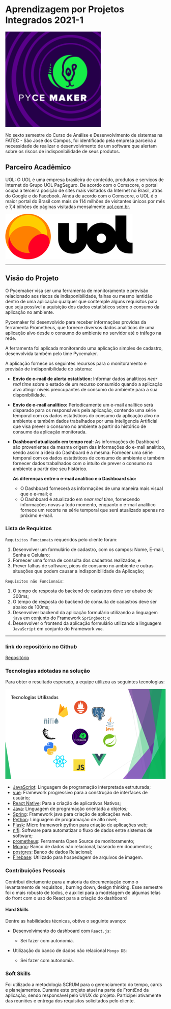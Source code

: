 # Aprendizagem por Projetos Integrados 2021-1
<img src="img_API6/PYCEMAKER_LOGO.png" width="300"/>

No sexto semestre do Curso de Análise e Desenvolvimento de sistemas na FATEC - São José dos Campos, foi identificado pela empresa parceira a necessidade de realizar o desenvolvimento de um software que alertam sobre os riscos de indisponibilidade de seus produtos.

## Parceiro Acadêmico
UOL: O UOL é uma empresa brasileira de conteúdo, produtos e serviços de Internet do Grupo UOL PagSeguro. De acordo com o Comscore, o portal ocupa a terceira posição de sites mais visitados da Internet no Brasil, atrás do Google e do Facebook. Ainda de acordo com o Comscore, o UOL é o maior portal do Brasil com mais de 114 milhões de visitantes únicos por mês e 7,4 bilhões de páginas visitadas mensalmente [uol.com.br](https://www.uol.com.br/).

<img src="img_API6/UOL_LOGO.png" width="400"/>

***

## Visão do Projeto

O Pycemaker visa ser uma ferramenta de monitoramento e previsão relacionado aos riscos de indisponibilidade, falhas ou mesmo lentidão dentro de uma aplicação qualquer que contemple alguns requisitos para que seja possível a aquisição dos dados estatísticos sobre o consumo da aplicação no ambiente.

Pycemaker foi desenvolvido para receber informações providas da ferramenta Prometheus, que fornece diversos dados analíticos de uma aplicação alvo desde o consumo do ambiente no servidor até o tráfego na rede.

A ferramenta foi aplicada monitorando uma aplicação simples de cadastro, desenvolvida também pelo time Pycemaker. 

A aplicação fornece os seguintes recursos para o monitoramento e previsão de indisponibilidade do sistema:
- **Envio de e-mail de alerta estatístico:** Informar dados analíticos *near real time* sobre o estado de um recurso consumido quando a aplicação alvo atingir níveis preocupantes de consumo do ambiente para a sua disponibilidade.
- **Envio de e-mail analítico:** Periodicamente um e-mail analítico será disparado para os responsáveis pela aplicação, contendo uma série temporal com os dados estatísticos do consumo da aplicação alvo no ambiente e também dados trabalhados por uma Inteligencia Artificial que visa prever o consumo no ambiente a partir do histórico de consumo da aplicação monitorada.  
- **Dashboard atualizado em tempo real:** As informações do Dashboard são provenientes da mesma origem das informações do e-mail analítico, sendo assim a ideia do Dashboard é a mesma: Fornecer uma série temporal com os dados estatísticos de consumo do ambiente e também fornecer dados trabalhados com o intuito de prever o consumo no ambiente a partir doe seu histórico. 

    **As diferenças entre o e-mail analítico e o Dashboard são:** 
    - O Dashboard fornecerá as informações de uma maneira mais visual que o e-mail; e
    - O Dashboard é atualizado em *near real time*, fornecendo informações novas a todo momento, enquanto o e-mail analítico fornece um recorte na série temporal que será atualizado apenas no próximo e-mail.

### Lista de Requistos 

`Requisitos Funcionais` requeridos pelo cliente foram:
1. Desenvolver um formulário de cadastro, com os campos: Nome, E-mail, Senha e Celularo; 
2. Fornecer uma forma de consulta dos cadastros realizados; e
3. Prever falhas de software, picos de consumo no ambiente e outras situações que podem causar a indisponibilidade da Aplicação;

`Requisitos não Funcionais`:
1. O tempo de resposta do backend de cadastros deve ser abaixo de 300ms;
2. O tempo de resposta do backend de consulta de cadastros deve ser abaixo de 100ms;
3. Desenvolver backend da aplicação formulário utilizando a linguagem `java` em conjunto do Framework `Springboot`; e
4. Desenvolver o frontend da aplicação formulário utilizando a linguagem `JavaScript` em conjunto do Framework `vue`.
***

### link do repositório no Github
[Repositório](https://github.com/pycemaker)

### Tecnologias adotadas na solução
Para obter o resultado esperado, a equipe utilizou as seguintes tecnologias:

<img src="img_API6/TECNOLOGIAS_PYCEMAKER.png"/>

- [JavaScript](https://www.javascript.com): Linguagem de programação interpretada estruturada;
- [vue](https://br.vuejs.org/): Framework progressivo para a construção de interfaces de usuário;
- [React Native](https://reactnative.dev/): Para a criação de aplicativos Nativos;
- [Java](https://www.oracle.com/java/): Linguagem de programação orientada a objetos;
- [Spring](https://spring.io/): Framework java para criação de aplicações web.
- [Python](https://www.python.org/): Linguagem de programação de alto nível;
- [Flask](https://flask.palletsprojects.com/): Micro framework python para criação de aplicações web;
- [nifi](https://nifi.apache.org/): Software para automatizar o fluxo de dados entre sistemas de software;
- [prometheus](https://prometheus.io/): Ferramenta Open Source de monitoramento;
- [Mongo](https://www.mongodb.com/): Banco de dados não relacional, baseado em documentos;
- [postgres](https://www.postgresql.org/): Banco de dados Relacional;
- [Firebase](https://firebase.google.com/): Utilizado para hospedagem de arquivos de imagem.

### Contribuições Pessoais
Contribui diretamente para a maioria da documentação como o levantamento de requisitos , burning down, design thinking. Esse semestre foi o mais robusto de todos, e auxiliei para a modelagem de algumas telas do front com o uso do React para a criação do dashboard

#### Hard Skills
Dentre as habilidades técnicas, obtive o seguinte avanço:

- Desenvolvimento do dashboard com `React.js`:
    - Sei fazer com autonomia.

- Utilização do banco de dados não relacional `Mongo DB`:
    - Sei fazer com autonomia.

### Soft Skills
Foi utilizado a metodologia SCRUM para o gerenciamento do tempo, cards e planejamentos.
Durante este projeto atuei na parte de FrontEnd da aplicação, sendo responsável pelo UI/UX do projeto. 
Participei ativamente das reuniões e entrega dos requisitos solicitados pelo cliente.

